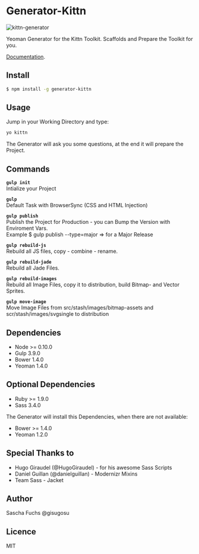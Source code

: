 # Generator-Kittn

![kittn-generator](https://cloud.githubusercontent.com/assets/442468/8157040/9e662dd2-1351-11e5-999d-50ce79792d14.png)

Yeoman Generator for the Kittn Toolkit. Scaffolds and Prepare the Toolkit for you.

[Documentation](http://gisu.github.io/generator-kittn/). 

## Install

```bash
$ npm install -g generator-kittn
```

## Usage
Jump in your Working Directory and type: 

```bash
yo kittn
```

The Generator will ask you some questions, at the end it will prepare the Project. 

## Commands

**`gulp init`**<br>
Intialize your Project

**`gulp`**<br>
Default Task with BrowserSync (CSS and HTML Injection)

**`gulp publish`**<br>
Publish the Project for Production - you can Bump the Version with Enviroment Vars.<br>Example $ gulp publish --type=major => for a Major Release

**`gulp rebuild-js`**<br>
Rebuild all JS files, copy - combine - rename.

**`gulp rebuild-jade`**<br>
Rebuild all Jade Files.

**`gulp rebuild-images`**<br>
Rebuild all Image Files, copy it to distribution, build Bitmap- and Vector Sprites.

**`gulp move-image`**<br>
Move Image Files from src/stash/images/bitmap-assets and scr/stash/images/svgsingle to distribution

## Dependencies

- Node >= 0.10.0
- Gulp 3.9.0
- Bower 1.4.0
- Yeoman 1.4.0

## Optional Dependencies
- Ruby >= 1.9.0
- Sass 3.4.0

The Generator will install this Dependencies, when there are not available:

- Bower >= 1.4.0
- Yeoman 1.2.0

## Special Thanks to

- Hugo Giraudel (@HugoGiraudel) - for his awesome Sass Scripts
- Daniel Guillan (@danielguillan) - Modernizr Mixins
- Team Sass - Jacket

## Author
Sascha Fuchs @gisugosu

## Licence
MIT

